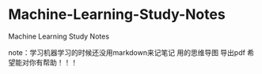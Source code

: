 # Machine-Learning-Study-Notes
Machine Learning Study Notes

note：学习机器学习的时候还没用markdown来记笔记
      用的思维导图
      导出pdf
      希望能对你有帮助！！！
